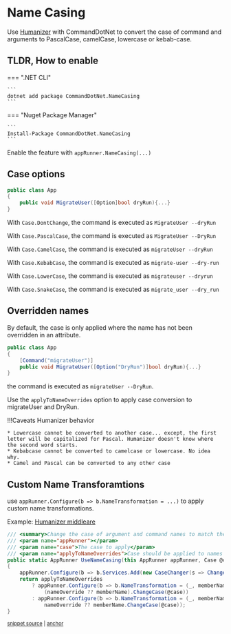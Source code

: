# Name Casing

Use [Humanizer](https://github.com/Humanizr/Humanizer) with CommandDotNet to convert the case of command and arguments to PascalCase, camelCase, lowercase or kebab-case.

## TLDR, How to enable 

=== ".NET CLI"

    ```
    dotnet add package CommandDotNet.NameCasing
    ```
    
=== "Nuget Package Manager"

    ```
    Install-Package CommandDotNet.NameCasing
    ```
Enable the feature with `appRunner.NameCasing(...)`

## Case options

```c#
public class App
{
    public void MigrateUser([Option]bool dryRun){...}
}
```

With `Case.DontChange`, the command is executed as `MigrateUser --dryRun`

With `Case.PascalCase`, the command is executed as `MigrateUser --DryRun`

With `Case.CamelCase`, the command is executed as `migrateUser --dryRun`

With `Case.KebabCase`, the command is executed as `migrate-user --dry-run`

With `Case.LowerCase`, the command is executed as `migrateuser --dryrun`

With `Case.SnakeCase`, the command is executed as `migrate_user --dry_run`

## Overridden names

By default, the case is only applied where the name has not been overridden in an attribute.

```c#
public class App
{
    [Command("migrateUser")]
    public void MigrateUser([Option("DryRun")]bool dryRun){...}
}
```

the command is executed as `migrateUser --DryRun`.

Use the `applyToNameOverrides` option to apply case conversion to migrateUser and DryRun. 

!!!Caveats
    Humanizer behavior

    * Lowercase cannot be converted to another case... except, the first letter will be capitalized for Pascal. Humanizer doesn't know where the second word starts.
    * Kebabcase cannot be converted to camelcase or lowercase. No idea why.
    * Camel and Pascal can be converted to any other case

## Custom Name Transforamtions

use `appRunner.Configure(b => b.NameTransformation = ...)` to apply custom name transformations.

Example: [Humanizer middleare](https://github.com/bilal-fazlani/commanddotnet/blob/master/CommandDotNet.NameCasing/HumanizerAppRunnerExtensions.cs)

<!-- snippet: name_casing_transformation -->
<a id='snippet-name_casing_transformation'></a>
```c#
/// <summary>Change the case of argument and command names to match the given cases</summary>
/// <param name="appRunner"></param>
/// <param name="case">The case to apply</param>
/// <param name="applyToNameOverrides">Case should be applied to names overridden in attributes.</param>
public static AppRunner UseNameCasing(this AppRunner appRunner, Case @case, bool applyToNameOverrides = false)
{
    appRunner.Configure(b => b.Services.Add(new CaseChanger(s => ChangeCase(s, @case))));
    return applyToNameOverrides
        ? appRunner.Configure(b => b.NameTransformation = (_, memberName, nameOverride, _) =>
            (nameOverride ?? memberName).ChangeCase(@case))
        : appRunner.Configure(b => b.NameTransformation = (_, memberName, nameOverride, _) =>
            nameOverride ?? memberName.ChangeCase(@case));
}
```
<sup><a href='https://github.com/bilal-fazlani/commanddotnet/blob/master/CommandDotNet.NameCasing/HumanizerAppRunnerExtensions.cs#L7-L21' title='Snippet source file'>snippet source</a> | <a href='#snippet-name_casing_transformation' title='Start of snippet'>anchor</a></sup>
<!-- endSnippet -->
